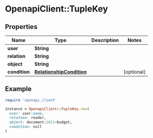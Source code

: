 # OpenapiClient::TupleKey

## Properties

| Name | Type | Description | Notes |
| ---- | ---- | ----------- | ----- |
| **user** | **String** |  |  |
| **relation** | **String** |  |  |
| **object** | **String** |  |  |
| **condition** | [**RelationshipCondition**](RelationshipCondition.md) |  | [optional] |

## Example

```ruby
require 'openapi_client'

instance = OpenapiClient::TupleKey.new(
  user: user:anne,
  relation: reader,
  object: document:2021-budget,
  condition: null
)
```

